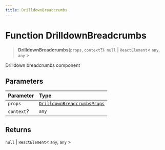 ```yaml
---
title: DrilldownBreadcrumbs
---
```


# Function DrilldownBreadcrumbs

> **DrilldownBreadcrumbs**(`props`, `context`?): `null` \| `ReactElement`\< `any`, `any` \>

Drilldown breadcrumbs component

## Parameters

| Parameter | Type |
| :------ | :------ |
| `props` | [`DrilldownBreadcrumbsProps`](../interfaces/interface.DrilldownBreadcrumbsProps.md) |
| `context`? | `any` |

## Returns

`null` \| `ReactElement`\< `any`, `any` \>
